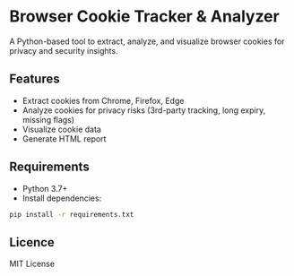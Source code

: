 # Browser Cookie Tracker & Analyzer

A Python-based tool to extract, analyze, and visualize browser cookies for privacy and security insights.

## Features

- Extract cookies from Chrome, Firefox, Edge
- Analyze cookies for privacy risks (3rd-party tracking, long expiry, missing flags)
- Visualize cookie data
- Generate HTML report

## Requirements

- Python 3.7+
- Install dependencies:

```bash
pip install -r requirements.txt
```

## Licence

MIT License
